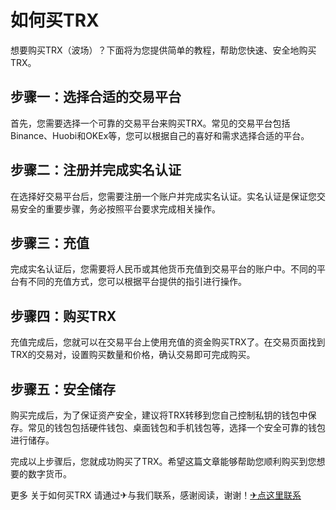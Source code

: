 # 如何买TRX

想要购买TRX（波场）？下面将为您提供简单的教程，帮助您快速、安全地购买TRX。

## 步骤一：选择合适的交易平台

首先，您需要选择一个可靠的交易平台来购买TRX。常见的交易平台包括Binance、Huobi和OKEx等，您可以根据自己的喜好和需求选择合适的平台。

## 步骤二：注册并完成实名认证

在选择好交易平台后，您需要注册一个账户并完成实名认证。实名认证是保证您交易安全的重要步骤，务必按照平台要求完成相关操作。

## 步骤三：充值

完成实名认证后，您需要将人民币或其他货币充值到交易平台的账户中。不同的平台有不同的充值方式，您可以根据平台提供的指引进行操作。

## 步骤四：购买TRX

充值完成后，您就可以在交易平台上使用充值的资金购买TRX了。在交易页面找到TRX的交易对，设置购买数量和价格，确认交易即可完成购买。

## 步骤五：安全储存

购买完成后，为了保证资产安全，建议将TRX转移到您自己控制私钥的钱包中保存。常见的钱包包括硬件钱包、桌面钱包和手机钱包等，选择一个安全可靠的钱包进行储存。

完成以上步骤后，您就成功购买了TRX。希望这篇文章能够帮助您顺利购买到您想要的数字货币。

更多 关于如何买TRX 请通过✈与我们联系，感谢阅读，谢谢！[✈点这里联系](https://ww.k02.cc)